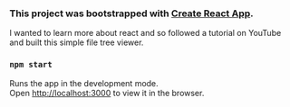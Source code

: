 ### This project was bootstrapped with [Create React App](https://github.com/facebook/create-react-app).

I wanted to learn more about react and so followed a tutorial on YouTube and built this simple file tree viewer.
### `npm start`

Runs the app in the development mode.\
Open [http://localhost:3000](http://localhost:3000) to view it in the browser.


